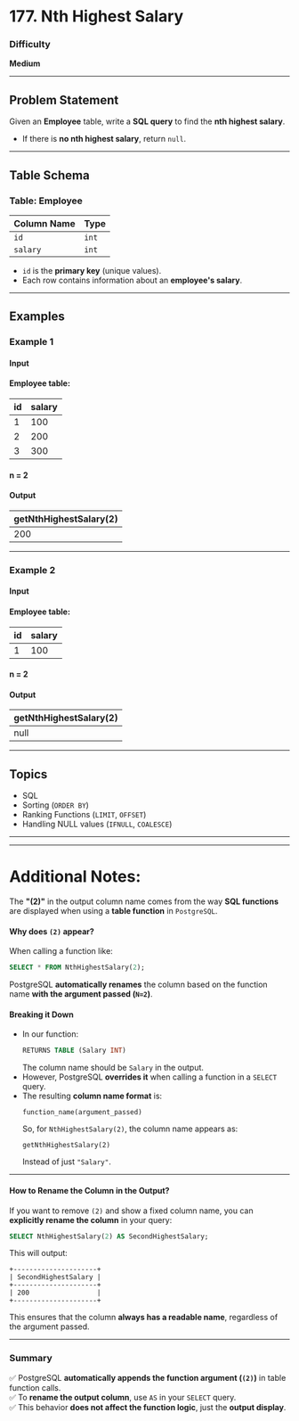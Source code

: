 # 177. Nth Highest Salary

### Difficulty
**Medium**

---

## Problem Statement

Given an **Employee** table, write a **SQL query** to find the **nth highest salary**.

- If there is **no nth highest salary**, return `null`.

---

## Table Schema

### **Table: Employee**
| Column Name | Type |
|-------------|------|
| `id`        | `int` |
| `salary`    | `int` |

- `id` is the **primary key** (unique values).
- Each row contains information about an **employee's salary**.

---

## Examples

### **Example 1**
#### **Input**
#### **Employee table:**
| id  | salary |
|---- |--------|
| 1   | 100    |
| 2   | 200    |
| 3   | 300    |

#### **n = 2**

#### **Output**
| getNthHighestSalary(2) |
|------------------------|
| 200                    |

---

### **Example 2**
#### **Input**
#### **Employee table:**
| id  | salary |
|---- |--------|
| 1   | 100    |

#### **n = 2**

#### **Output**
| getNthHighestSalary(2) |
|------------------------|
| null                   |

---

## **Topics**
- SQL
- Sorting (`ORDER BY`)
- Ranking Functions (`LIMIT`, `OFFSET`)
- Handling NULL values (`IFNULL`, `COALESCE`)

---
---

# Additional Notes:

The **"(2)"** in the output column name comes from the way **SQL functions** are displayed when using a **table function** in `PostgreSQL`.  

#### **Why does `(2)` appear?**
When calling a function like:
```sql
SELECT * FROM NthHighestSalary(2);
```
PostgreSQL **automatically renames** the column based on the function name **with the argument passed (`N=2`)**.

#### **Breaking it Down**
- In our function:
  ```sql
  RETURNS TABLE (Salary INT)
  ```
  The column name should be `Salary` in the output.
- However, PostgreSQL **overrides it** when calling a function in a `SELECT` query.
- The resulting **column name format** is:
  ```
  function_name(argument_passed)
  ```
  So, for `NthHighestSalary(2)`, the column name appears as:
  ```
  getNthHighestSalary(2)
  ```
  Instead of just `"Salary"`.

---

#### **How to Rename the Column in the Output?**
If you want to remove `(2)` and show a fixed column name, you can **explicitly rename the column** in your query:
```sql
SELECT NthHighestSalary(2) AS SecondHighestSalary;
```
This will output:
```
+---------------------+
| SecondHighestSalary |
+---------------------+
| 200                 |
+---------------------+
```
This ensures that the column **always has a readable name**, regardless of the argument passed.

---

### **Summary**
✅ PostgreSQL **automatically appends the function argument (`(2)`)** in table function calls.  
✅ To **rename the output column**, use `AS` in your `SELECT` query.  
✅ This behavior **does not affect the function logic**, just the **output display**.  


